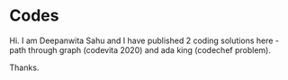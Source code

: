 # Codes

Hi. I am Deepanwita Sahu and I have published 2 coding solutions here - path through graph (codevita 2020) and ada king (codechef problem).

Thanks.
